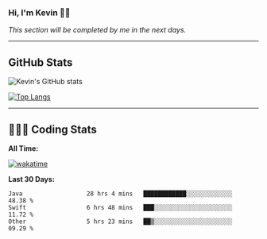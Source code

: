 ### Hi, I'm Kevin 👋🏻

_This section will be completed by me in the next days._


--- 
## GitHub Stats
![Kevin's GitHub stats](https://github-readme-stats.vercel.app/api?username=kevin-kraus&show_icons=true&theme=dark)

[![Top Langs](https://github-readme-stats.vercel.app/api/top-langs/?username=kevin-kraus&layout=compact&theme=dark)]()

---
## 🧑🏻‍💻 Coding Stats

**All Time:**

[![wakatime](https://wakatime.com/badge/user/2ee1869b-72a2-4c21-b5f7-e95432f5a1cf.svg?style=flat)](https://wakatime.com/@2ee1869b-72a2-4c21-b5f7-e95432f5a1cf)

**Last 30 Days:**

<!--START_SECTION:waka-->

```text
Java                  28 hrs 4 mins   ████████████░░░░░░░░░░░░░   48.38 %
Swift                 6 hrs 48 mins   ███░░░░░░░░░░░░░░░░░░░░░░   11.72 %
Other                 5 hrs 23 mins   ██▒░░░░░░░░░░░░░░░░░░░░░░   09.29 %
```

<!--END_SECTION:waka-->
